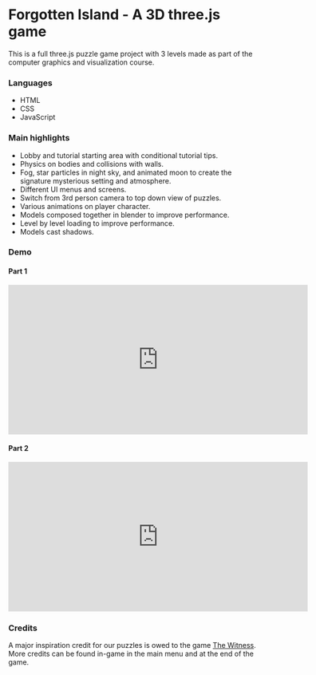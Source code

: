 # Forgotten Island - A 3D three.js game 

This is a full three.js puzzle game project with 3 levels made as part of the computer graphics and visualization course.  

### Languages
- HTML
- CSS
- JavaScript

### Main highlights
* Lobby and tutorial starting area with conditional tutorial tips.
* Physics on bodies and collisions with walls.
* Fog, star particles in night sky, and animated moon to create the signature mysterious setting and atmosphere.
* Different UI menus and screens. 
* Switch from 3rd person camera to top down view of puzzles. 
* Various animations on player character. 
* Models composed together in blender to improve performance.
* Level by level loading to improve performance. 
* Models cast shadows. 

### Demo

#### Part 1

<div class="iframe-container" style="width: 600px; height: 300px"><iframe width="100%" height="100%" src="https://youtu.be/uu_NpRTx4VY?si=lGfQvB2GPoLfYnew" title="YouTube video player" frameborder="0" allow="accelerometer; autoplay; clipboard-write; encrypted-media; gyroscope; picture-in-picture; web-share" allowfullscreen></iframe></div>

#### Part 2
<div class="iframe-container" style="width: 600px; height: 300px"><iframe width="100%" height="100%" src="https://youtu.be/RC5-ZdALhDg?si=CN3Z7D1t_Etw4qku" title="YouTube video player" frameborder="0" allow="accelerometer; autoplay; clipboard-write; encrypted-media; gyroscope; picture-in-picture; web-share" allowfullscreen></iframe></div>

### Credits

A major inspiration credit for our puzzles is owed to the game [The Witness](https://www.youtube.com/watch?v=ul7kNFD6noU). More credits can be found in-game in the main menu and at the end of the game. 


